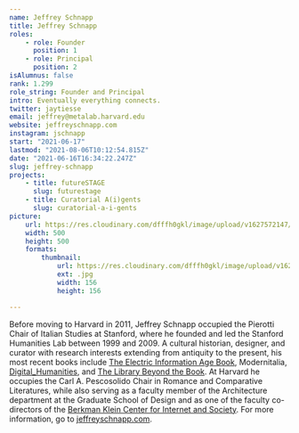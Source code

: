 ```yaml
---
name: Jeffrey Schnapp
title: Jeffrey Schnapp
roles:
    - role: Founder
      position: 1
    - role: Principal
      position: 2
isAlumnus: false
rank: 1.299
role_string: Founder and Principal
intro: Eventually everything connects.
twitter: jaytiesse
email: jeffrey@metalab.harvard.edu
website: jeffreyschnapp.com
instagram: jschnapp
start: "2021-06-17"
lastmod: "2021-08-06T10:12:54.815Z"
date: "2021-06-16T16:34:22.247Z"
slug: jeffrey-schnapp
projects:
    - title: futureSTAGE
      slug: futurestage
    - title: Curatorial A(i)gents
      slug: curatorial-a-i-gents
picture:
    url: https://res.cloudinary.com/dfffh0gkl/image/upload/v1627572147/jeffrey_da7762f132.jpg
    width: 500
    height: 500
    formats:
        thumbnail:
            url: https://res.cloudinary.com/dfffh0gkl/image/upload/v1627572148/thumbnail_jeffrey_da7762f132.jpg
            ext: .jpg
            width: 156
            height: 156

---
```

Before moving to Harvard in 2011, Jeffrey Schnapp occupied the Pierotti Chair of Italian Studies at Stanford, where he founded and led the Stanford Humanities Lab between 1999 and 2009. A cultural historian, designer, and curator with research interests extending from antiquity to the present, his most recent books include [The Electric Information Age Book](http://www.projectprojects.com/projects/the_electric_information_age_book), Modernitalia, [Digital_Humanities](https://mitpress.mit.edu/books/digitalhumanities), and [The Library Beyond the Book](http://www.hup.harvard.edu/catalog.php?isbn=9780674725034). At Harvard he occupies the Carl A. Pescosolido Chair in Romance and Comparative Literatures, while also serving as a faculty member of the Architecture department at the Graduate School of Design and as one of the faculty co-directors of the [Berkman Klein Center for Internet and Society](https://cyber.harvard.edu/). For more information, go to [jeffreyschnapp.com](http://jeffreyschnapp.com).
